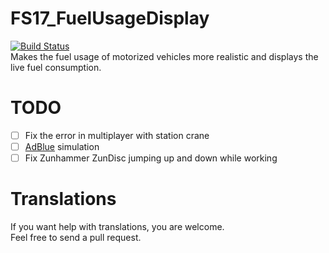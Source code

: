 # FS17_FuelUsageDisplay
[![Build Status](https://travis-ci.org/TyKonKet/FS17_FuelUsageDisplay.svg?branch=master)](https://travis-ci.org/TyKonKet/FS17_FuelUsageDisplay)  
Makes the fuel usage of motorized vehicles more realistic and displays the live fuel consumption.  
  
# TODO
- [ ] Fix the error in multiplayer with station crane
- [ ] [AdBlue](https://en.wikipedia.org/wiki/Diesel_exhaust_fluid) simulation
- [ ] Fix Zunhammer ZunDisc jumping up and down while working
  
# Translations
If you want help with translations, you are welcome.  
Feel free to send a pull request.
